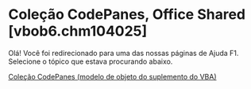 
# Coleção CodePanes, Office Shared [vbob6.chm104025]

Olá! Você foi redirecionado para uma das nossas páginas de Ajuda F1. Selecione o tópico que estava procurando abaixo.

[Coleção CodePanes (modelo de objeto do suplemento do VBA)](http://msdn.microsoft.com/library/8c868e80-59be-562e-ca33-93e4025fc640%28Office.15%29.aspx)
